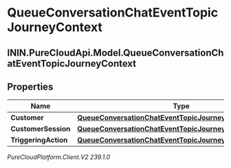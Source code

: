 # QueueConversationChatEventTopicJourneyContext

## ININ.PureCloudApi.Model.QueueConversationChatEventTopicJourneyContext

## Properties

|Name | Type | Description | Notes|
|------------ | ------------- | ------------- | -------------|
| **Customer** | [**QueueConversationChatEventTopicJourneyCustomer**](QueueConversationChatEventTopicJourneyCustomer) |  | [optional] |
| **CustomerSession** | [**QueueConversationChatEventTopicJourneyCustomerSession**](QueueConversationChatEventTopicJourneyCustomerSession) |  | [optional] |
| **TriggeringAction** | [**QueueConversationChatEventTopicJourneyAction**](QueueConversationChatEventTopicJourneyAction) |  | [optional] |



_PureCloudPlatform.Client.V2 239.1.0_
